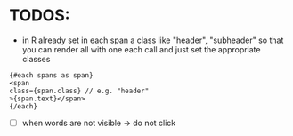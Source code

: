 # TODOS:

- in R already set in each span a class like "header", "subheader" so that you can render all with one each call and just set
  the appropriate classes

```svelte
{#each spans as span}
<span
class={span.class} // e.g. "header"
>{span.text}</span>
{/each}
```

- [ ] when words are not visible -> do not click
